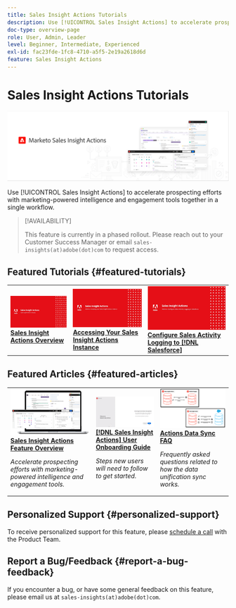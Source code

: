```yaml
---
title: Sales Insight Actions Tutorials
description: Use [!UICONTROL Sales Insight Actions] to accelerate prospecting efforts with marketing-powered intelligence and engagement tools together in a single workflow.
doc-type: overview-page
role: User, Admin, Leader
level: Beginner, Intermediate, Experienced
exl-id: fac23fde-1fc8-4710-a5f5-2e19a2618d6d
feature: Sales Insight Actions
---
```

# Sales Insight Actions Tutorials

![](assets/header.png)

Use [!UICONTROL Sales Insight Actions] to accelerate prospecting efforts with marketing-powered intelligence and engagement tools together in a single workflow.

>[!AVAILABILITY]
>
>This feature is currently in a phased rollout. Please reach out to your Customer Success Manager or email `sales-insights(at)adobe(dot)com` to request access.

## Featured Tutorials {#featured-tutorials}

<table style="table-layout:fixed">
<tr>
<td>
<a href="/help/sales-insight-actions/sales-insight-actions-overview.md"><img alt="thumbnail image for Sales Insight Actions Overview" src="assets/sales-insight-actions-feature-overview-videothumb.png" /></a>
<div><a href="/help/sales-insight-actions/sales-insight-actions-overview.md"><strong>Sales Insight Actions Overview</strong></a></div>
</td>
<td>
<a href="/help/sales-insight-actions/accessing-your-sales-insight-actions-instance.md"><img alt="thumbnail image for Accessing Your Sales Insight Actions Instance" src="assets/accessing-your-sales-insight-actions-instance-videothumb.png" /></a>
<div><a href="/help/sales-insight-actions/accessing-your-sales-insight-actions-instance.md"><strong>Accessing Your Sales Insight Actions Instance</strong></a></div>
</td>
<td>
<a href="/help/sales-insight-actions/configure-sales-activity-logging-to-salesforce.md"><img alt="thumbnail image for Configure Sales Activity Logging to [!DNL Salesforce]" src="assets/configure-sales-activity-logging-to-salesforce-videothumb.png" /></a>
<div><a href="/help/sales-insight-actions/configure-sales-activity-logging-to-salesforce.md"><strong>Configure Sales Activity Logging to [!DNL Salesforce]</strong></a></div>
</td>
</tr>
</table>

## Featured Articles {#featured-articles}

<table style="table-layout:fixed">
<tr>
<td>
<a href="https://experienceleague.adobe.com/docs/marketo/using/product-docs/marketo-sales-insight/actions/sales-insight-actions-feature-overview.html"><img alt="thumbnail image for Sales Insight Actions Feature Overview" src="assets/sales-insight-actions-feature-overview-thumb.png" /></a>
<div><a href="https://experienceleague.adobe.com/docs/marketo/using/product-docs/marketo-sales-insight/actions/sales-insight-actions-feature-overview.html"><strong>Sales Insight Actions Feature Overview</strong></a></div>
<p><em>Accelerate prospecting efforts with marketing-powered intelligence and engagement tools.</em></p>
</td>
<td>
<a href="https://experienceleague.adobe.com/docs/marketo/using/product-docs/marketo-sales-insight/actions/getting-started/sales-insight-actions-user-onboarding-checklist.html"><img alt="thumbnail image for [!DNL Sales Insight Actions] User Onboarding Guide" src="assets/sales-insight-actions-user-onboarding-guide-thumb.png" /></a>
<div><a href="https://experienceleague.adobe.com/docs/marketo/using/product-docs/marketo-sales-insight/actions/getting-started/sales-insight-actions-user-onboarding-checklist.html"><strong>[!DNL Sales Insight Actions] User Onboarding Guide</strong></a></div>
<p><em>Steps new users will need to follow to get started.</em></p>
</td>
<td>
<a href="https://experienceleague.adobe.com/docs/marketo/using/product-docs/marketo-sales-insight/actions/admin/actions-data-sync-faq.html"><img alt="thumbnail image for Actions Data Sync FAQ" src="assets/actions-data-sync-faq-thumb.png" /></a>
<div><a href="https://experienceleague.adobe.com/docs/marketo/using/product-docs/marketo-sales-insight/actions/admin/actions-data-sync-faq.html"><strong>Actions Data Sync FAQ</strong></a></div>
<p><em>Frequently asked questions related to how the data unification sync works.</em></p>
</td>
</tr>
</table>

## Personalized Support {#personalized-support}

To receive personalized support for this feature, please [schedule a call](https://outlook.office365.com/owa/calendar/AdobeInc1@adobe.onmicrosoft.com/bookings/) with the Product Team.

## Report a Bug/Feedback {#report-a-bug-feedback}

If you encounter a bug, or have some general feedback on this feature, please email us at `sales-insights(at)adobe(dot)com`.
